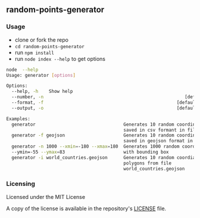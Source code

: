 ## random-points-generator

### Usage

- clone or fork the repo
- `cd random-points-generator`
- run `npm install`
- run `node index --help` to get options

```bash
node  --help
Usage: generator [options]

Options:
  --help, -h    Show help                                              [boolean]
  --number, -n                                                     [default: 10]
  --format, -f                                                  [default: "csv"]
  --output, -o                                                  [default: "out"]

Examples:
  generator                                 Generates 10 random coordinates,
                                            saved in csv formant in file `out`
  generator -f geojson                      Generates 10 random coordinates,
                                            saved in geojson format in file òut`
  generator -n 1000 --xmin=-180 --xmax=180  Generates 1000 random coordinates
  --ymin=-55 --ymax=83                      with bounding box
  generator -i world_countries.geojson      Generates 10 random coordiantes with
                                            polygons from file
                                            world_countries.geojson
```

### Licensing
Licensed under the MIT License

A copy of the license is available in the repository's [LICENSE](LICENSE) file.
